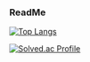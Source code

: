### ReadMe
[![Top Langs](https://github-readme-stats.vercel.app/api/top-langs/?username=rudejr&layout=compact)](https://github.com/rudejr/github-readme-stats)

[![Solved.ac Profile](http://mazassumnida.wtf/api/v2/generate_badge?boj=g_de0k)](https://solved.ac/g_de0k)

<!--
**rudejr/rudejr** is a ✨ _special_ ✨ repository because its `README.md` (this file) appears on your GitHub profile.

Here are some ideas to get you started:

- 🔭 I’m currently working on ...
- 🌱 I’m currently learning ...
- 👯 I’m looking to collaborate on ...
- 🤔 I’m looking for help with ...
- 💬 Ask me about ...
- 📫 How to reach me: ...
- 😄 Pronouns: ...
- ⚡ Fun fact: ...
-->
